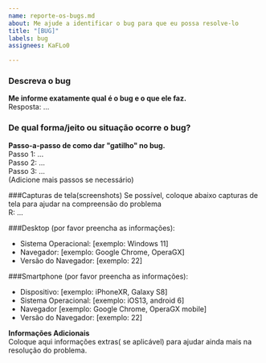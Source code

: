```yaml
---
name: reporte-os-bugs.md
about: Me ajude a identificar o bug para que eu possa resolve-lo
title: "[BUG]"
labels: bug
assignees: KaFLo0

---
```


### Descreva o bug
**Me informe exatamente qual é o bug e o que ele faz.**<br>
Resposta: ...

### De qual forma/jeito ou situação ocorre o bug?
**Passo-a-passo de como dar "gatilho" no bug.**<br>
Passo 1: ...<br>
Passo 2: ...<br>
Passo 3: ...<br>
(Adicione mais passos se necessário)

###Capturas de tela(screenshots)
Se possível, coloque abaixo capturas de tela para ajudar na compreensão do problema<br>
R: ...

###Desktop (por favor preencha as informações):
 - Sistema Operacional: [exemplo: Windows 11]<br>
 - Navegador: [exemplo: Google Chrome, OperaGX]<br>
 - Versão do Navegador: [exemplo: 22]<br>

###Smartphone (por favor preencha as informações):
 - Dispositivo: [exemplo: iPhoneXR, Galaxy S8]<br>
 - Sistema Operacional: [exemplo: iOS13, android 6]<br>
 - Navegador [exemplo: Google Chrome, OperaGX mobile]<br>
 - Versão do Navegador: [exemplo: 22]<br>

**Informações Adicionais**<br>
Coloque aqui informações extras( se aplicável) para ajudar ainda mais na resolução do problema.
